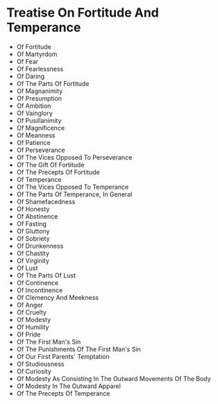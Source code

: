 # Treatise On Fortitude And Temperance

* Of Fortitude
* Of Martyrdom
* Of Fear
* Of Fearlessness
* Of Daring
* Of The Parts Of Fortitude
* Of Magnanimity
* Of Presumption
* Of Ambition
* Of Vainglory
* Of Pusillanimity
* Of Magnificence
* Of Meanness
* Of Patience
* Of Perseverance
* Of The Vices Opposed To Perseverance
* Of The Gift Of Fortitude
* Of The Precepts Of Fortitude
* Of Temperance
* Of The Vices Opposed To Temperance
* Of The Parts Of Temperance, In General
* Of Shamefacedness
* Of Honesty
* Of Abstinence
* Of Fasting
* Of Gluttony
* Of Sobriety
* Of Drunkenness
* Of Chastity
* Of Virginity
* Of Lust
* Of The Parts Of Lust
* Of Continence
* Of Incontinence
* Of Clemency And Meekness
* Of Anger
* Of Cruelty
* Of Modesty
* Of Humility
* Of Pride
* Of The First Man's Sin
* Of The Punishments Of The First Man's Sin
* Of Our First Parents' Temptation
* Of Studiousness
* Of Curiosity
* Of Modesty As Consisting In The Outward Movements Of The Body
* Of Modesty In The Outward Apparel
* Of The Precepts Of Temperance